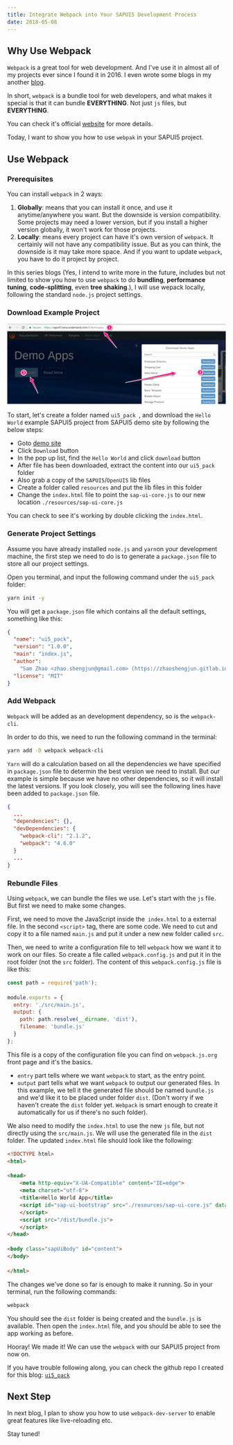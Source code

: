 ```yaml
---
title: Integrate Webpack into Your SAPUI5 Development Process
date: 2018-05-08
---
```


## Why Use Webpack

`Webpack` is a great tool for web development. And I've use it in almost all of my projects ever since I found it in 2016. I even wrote some blogs in my another [blog](http://samzhao.gitlab.io/).

In short, `webpack`  is a bundle tool for web developers, and what makes it special is that it can bundle **EVERYTHING**. Not just `js` files, but **EVERYTHING**.

You can check it's official [website](https://webpack.js.org/) for more details.

Today, I want to show you how to use `webpak` in your SAPUI5 project.

## Use Webpack

### Prerequisites

You can install `webpack` in 2 ways:

1. **Globally**: means that you can install it once, and use it anytime/anywhere you want. But the downside is version compatibility. Some projects may need a lower version, but if you install a higher version globally, it won't work for those projects.
2. **Locally**: means every project can have it's own version of `webpack`. It certainly will not have any compatibility issue. But as you can think, the downside is it may take more space. And if you want to update `webpack`, you have to do it project by project.

In this series blogs (Yes, I intend to write more in the future, includes but not limited to show you how to use `webpack` to do **bundling**, **performance tuning**, **code-splitting**, even **tree shaking**.), I will  use wepack locally, following the standard `node.js` project settings.

### Download Example Project

![download-hello-world](../images/download-hello-world.png)

To start, let's create a folder named `ui5_pack `, and download the `Hello World` example SAPUI5 project from SAPUI5 demo site by following the below steps:

- Goto [demo site](https://sapui5.hana.ondemand.com/#/demoapps)
- Click `Download` button
- In the pop up list, find the `Hello World` and click `download` button
- After file has been downloaded, extract the content into our `ui5_pack` folder
- Also grab a copy of the `SAPUI5`/`OpenUI5` lib files
- Create a folder called `resources` and put the lib files in this folder
- Change the `index.html` file to point the `sap-ui-core.js` to our new location `./resources/sap-ui-core.js`

You can check to see it's working by double clicking the `index.html`.

### Generate Project Settings

Assume you have already installed `node.js`  and `yarn`on your development machine, the first step we need to do is to generate a `package.json` file to store all our project settings.

Open you terminal, and input the following command under the `ui5_pack` folder:

```bash
yarn init -y
```

You will get a `package.json` file which contains all the default settings, something like this:

```json
{
  "name": "ui5_pack",
  "version": "1.0.0",
  "main": "index.js",
  "author":
    "Sam Zhao <zhao.shengjun@gmail.com> (https://zhaoshengjun.gitlab.io/)",
  "license": "MIT"  
}
```

### Add Webpack

`Webpack` will be added as an development dependency, so is the `webpack-cli`.

In order to do this, we need to run the following command in the terminal:

```bash
yarn add -D webpack webpack-cli
```

`Yarn` will do a calculation based on all the dependencies we have specified in `package.json` file to determin the best version we need to install. But our example is simple because we have no other dependencies, so it will install the latest versions. If you look closely, you will see the following lines have been added to `package.json` file.

```json
{
  ...
  "dependencies": {},
  "devDependencies": {
    "webpack-cli": "2.1.2",
    "webpack": "4.6.0"
  }
  ...
}
```

### Rebundle Files

Using `webpack`, we can bundle the files we use. Let's start with the `js` file. But first we need to make some changes.

First, we need to move the JavaScript inside the` index.html` to a external file. In the second `<script>` tag, there are some code. We need to cut and copy it to a file named `main.js` and put it under a new new folder called `src`. 

Then, we need to write a configuration file to tell `webpack` how we want it to work on our files. So create a file called `webpack.config.js` and put it in the root folder (not the `src` folder). The content of this `webpack.config.js` file is like this:

```javascript
const path = require('path');

module.exports = {
  entry: './src/main.js',
  output: {
    path: path.resolve(__dirname, 'dist'),
    filename: 'bundle.js'
  }
};
```

This file is a copy of the configuration file you can find on `webpack.js.org` front page and it's the basics. 

- `entry` part tells where we want `webpack` to start, as the entry point.
- `output` part tells what we want `webpack` to output our generated files. In this example, we tell it the generated file should be named `bundle.js` and we'd like it to be placed under folder `dist`. (Don't worry if we haven't create the `dist` folder yet. `Webpack` is smart enough to create it automatically for us if there's no such folder). 

We also need to modify the `index.html` to use the new `js` file, but not directly using the `src/main.js`. We will use the generated file in the `dist` folder. The updated `index.html` file should look like the following:

```html
<!DOCTYPE html>
<html>

<head>
	<meta http-equiv="X-UA-Compatible" content="IE=edge">
	<meta charset="utf-8">
	<title>Hello World App</title>
	<script id="sap-ui-bootstrap" src="./resources/sap-ui-core.js" data-sap-ui-theme="sap_belize" data-sap-ui-libs="sap.m" data-sap-ui-preload="async">
	</script>
	<script src="/dist/bundle.js">
	</script>
</head>

<body class="sapUiBody" id="content">
</body>

</html>
```

The changes we've done so far is enough to make it running. So in your terminal, run the following commands:

```bash
webpack
```

You should see the `dist` folder is being created and the `bundle.js` is available. Then open the `index.html` file, and you should be able to see the app working as before.

Hooray! We made it! We can use the `webpack` with our SAPUI5 project from now on.

If you have trouble following along, you can check the github repo I created for this blog: [`ui5_pack`](https://github.com/zhaoshengjun/ui5_pack)

## Next Step

In next blog, I plan to show you how to use `webpack-dev-server` to enable great features like live-reloading etc.

Stay tuned!